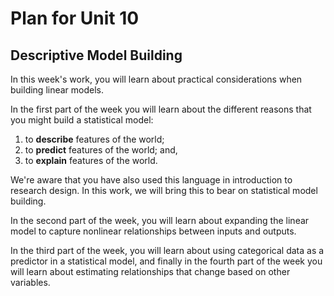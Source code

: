 # Plan for Unit 10

## Descriptive Model Building 

In this week's work, you will learn about practical considerations when building linear models. 

In the first part of the week you will learn about the different reasons that you might build a statistical model: 

1. to **describe** features of the world;
2. to **predict** features of the world; and, 
3. to **explain** features of the world. 

We're aware that you have also used this language in introduction to research design. In this work, we will bring this to bear on statistical model building. 

In the second part of the week, you will learn about expanding the linear model to capture nonlinear relationships between inputs and outputs. 

In the third part of the week, you will learn about using categorical data as a predictor in a statistical model, and finally in the fourth part of the week you will learn about estimating relationships that change based on other variables.  
